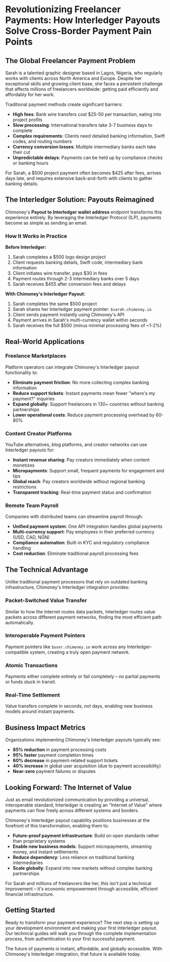 # Revolutionizing Freelancer Payments: How Interledger Payouts Solve Cross-Border Payment Pain Points

## The Global Freelancer Payment Problem

Sarah is a talented graphic designer based in Lagos, Nigeria, who regularly works with clients across North America and Europe. Despite her exceptional skills and growing client base, she faces a persistent challenge that affects millions of freelancers worldwide: getting paid efficiently and affordably for her work.

Traditional payment methods create significant barriers:

- **High fees**: Bank wire transfers cost $25-50 per transaction, eating into project profits
- **Slow processing**: International transfers take 3-7 business days to complete
- **Complex requirements**: Clients need detailed banking information, Swift codes, and routing numbers
- **Currency conversion losses**: Multiple intermediary banks each take their cut
- **Unpredictable delays**: Payments can be held up by compliance checks or banking hours

For Sarah, a $500 project payment often becomes $425 after fees, arrives days late, and requires extensive back-and-forth with clients to gather banking details.

## The Interledger Solution: Payouts Reimagined

Chimoney's **Payout to Interledger wallet address** endpoint transforms this experience entirely. By leveraging the Interledger Protocol (ILP), payments become as simple as sending an email.

### How It Works in Practice

**Before Interledger:**
1. Sarah completes a $500 logo design project
2. Client requests banking details, Swift code, intermediary bank information
3. Client initiates wire transfer, pays $30 in fees
4. Payment routes through 2-3 intermediary banks over 5 days
5. Sarah receives $455 after conversion fees and delays

**With Chimoney's Interledger Payout:**
1. Sarah completes the same $500 project
2. Sarah shares her Interledger payment pointer: `$sarah.chimoney.io`
3. Client sends payment instantly using Chimoney's API
4. Payment arrives in Sarah's multi-currency wallet within seconds
5. Sarah receives the full $500 (minus minimal processing fees of ~1-2%)

## Real-World Applications

### Freelance Marketplaces

Platform operators can integrate Chimoney's Interledger payout functionality to:

- **Eliminate payment friction**: No more collecting complex banking information
- **Reduce support tickets**: Instant payments mean fewer "where's my payment?" inquiries
- **Expand globally**: Support freelancers in 130+ countries without banking partnerships
- **Lower operational costs**: Reduce payment processing overhead by 60-80%

### Content Creator Platforms

YouTube alternatives, blog platforms, and creator networks can use Interledger payouts for:

- **Instant revenue sharing**: Pay creators immediately when content monetizes
- **Micropayments**: Support small, frequent payments for engagement and tips
- **Global reach**: Pay creators worldwide without regional banking restrictions
- **Transparent tracking**: Real-time payment status and confirmation

### Remote Team Payroll

Companies with distributed teams can streamline payroll through:

- **Unified payment system**: One API integration handles global payments
- **Multi-currency support**: Pay employees in their preferred currency (USD, CAD, NGN)
- **Compliance automation**: Built-in KYC and regulatory compliance handling
- **Cost reduction**: Eliminate traditional payroll processing fees

## The Technical Advantage

Unlike traditional payment processors that rely on outdated banking infrastructure, Chimoney's Interledger integration provides:

### Packet-Switched Value Transfer
Similar to how the internet routes data packets, Interledger routes value packets across different payment networks, finding the most efficient path automatically.

### Interoperable Payment Pointers
Payment pointers like `$user.chimoney.io` work across any Interledger-compatible system, creating a truly open payment network.

### Atomic Transactions
Payments either complete entirely or fail completely – no partial payments or funds stuck in transit.

### Real-Time Settlement
Value transfers complete in seconds, not days, enabling new business models around instant payments.

## Business Impact Metrics

Organizations implementing Chimoney's Interledger payouts typically see:

- **85% reduction** in payment processing costs
- **95% faster** payment completion times
- **60% decrease** in payment-related support tickets
- **40% increase** in global user acquisition (due to payment accessibility)
- **Near-zero** payment failures or disputes

## Looking Forward: The Internet of Value

Just as email revolutionized communication by providing a universal, interoperable standard, Interledger is creating an "Internet of Value" where payments can flow freely across different systems and borders.

Chimoney's Interledger payout capability positions businesses at the forefront of this transformation, enabling them to:

- **Future-proof payment infrastructure**: Build on open standards rather than proprietary systems
- **Enable new business models**: Support micropayments, streaming money, and instant settlements
- **Reduce dependency**: Less reliance on traditional banking intermediaries
- **Scale globally**: Expand into new markets without complex banking partnerships

For Sarah and millions of freelancers like her, this isn't just a technical improvement – it's economic empowerment through accessible, efficient financial infrastructure.

## Getting Started

Ready to transform your payment experience? The next step is setting up your development environment and making your first Interledger payout. Our technical guides will walk you through the complete implementation process, from authentication to your first successful payment.

The future of payments is instant, affordable, and globally accessible. With Chimoney's Interledger integration, that future is available today.